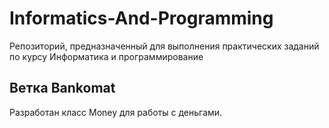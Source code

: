 # Informatics-And-Programming
Репозиторий, предназначенный для выполнения практических заданий по курсу Информатика и программирование
## Ветка Bankomat

Разработан класс Money для работы с деньгами.